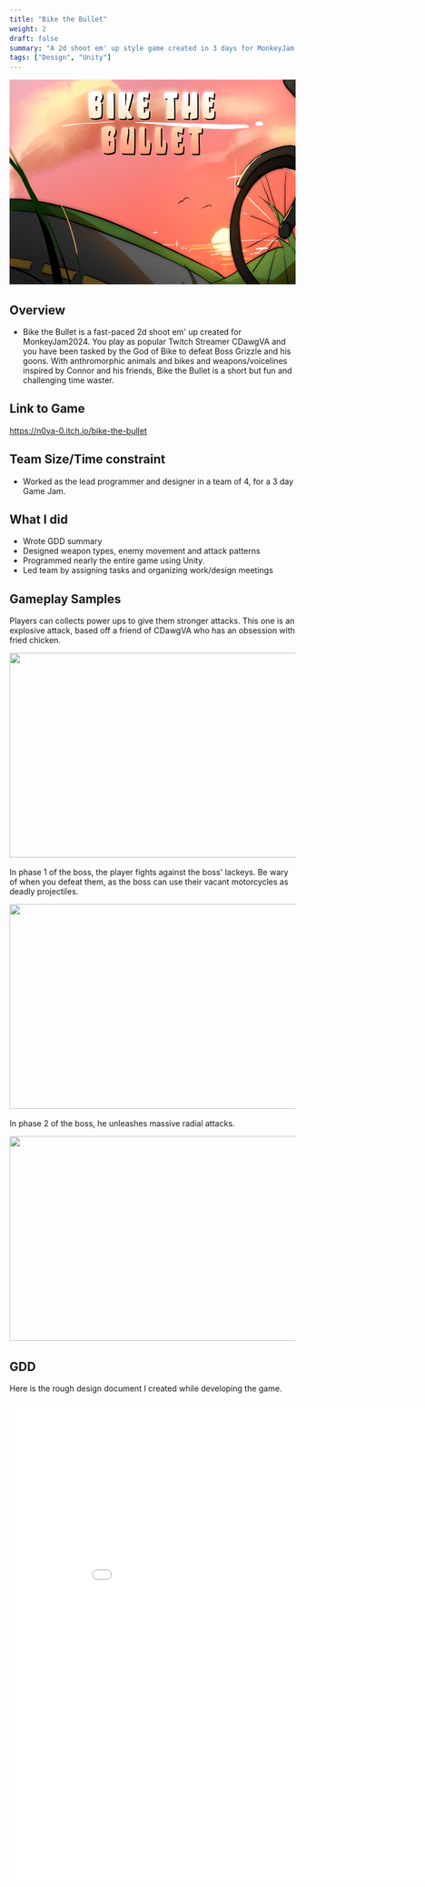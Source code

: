 ```yaml
---
title: "Bike the Bullet"
weight: 2
draft: false
summary: "A 2d shoot em' up style game created in 3 days for MonkeyJam 2024"
tags: ["Design", "Unity"]
---
```

<p><img src="btbmm.png" width="640" height = "360"></p>

## Overview
- Bike the Bullet is a fast-paced 2d shoot em' up created for MonkeyJam2024. You play as popular Twitch Streamer CDawgVA and you have been tasked by the God of Bike to defeat Boss Grizzle and his goons. With anthromorphic animals and bikes and weapons/voicelines inspired by Connor and his friends, Bike the Bullet is a short but fun and challenging time waster.

## Link to Game

https://n0va-0.itch.io/bike-the-bullet

## Team Size/Time constraint
- Worked as the lead programmer and designer in a team of 4, for a 3 day Game Jam.

## What I did
- Wrote GDD summary
- Designed weapon types, enemy movement and attack patterns
- Programmed nearly the entire game using Unity.
- Led team by assigning tasks and organizing work/design meetings

## Gameplay Samples

Players can collects power ups to give them stronger attacks. This one is an explosive attack, based off a friend of CDawgVA who has an obsession with fried chicken.<p><img src="powerup.gif" width="640" height = "360"></p>


In phase 1 of the boss, the player fights against the boss' lackeys. Be wary of when you defeat them, as the boss can use their vacant motorcycles as deadly projectiles.
<p>
  <img src="motorcycle.gif" width="640" height = "360">
  
</p>

In phase 2 of the boss, he unleashes massive radial attacks.
<p><img src="screech.gif" width="640" height = "360"></p>

## GDD
Here is the rough design document I created while developing the game.

<embed src="Monkey Jam 2024 GDD - Google Docs.pdf" type="application/pdf" width="892" height="842"/>
